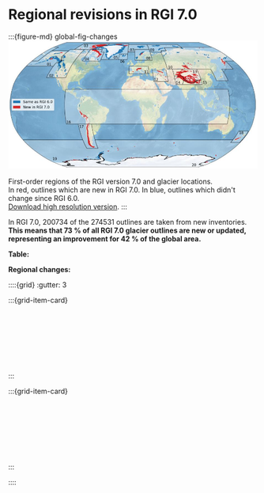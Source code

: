 # Regional revisions in RGI 7.0

:::{figure-md} global-fig-changes
<img src="img/global_stats/global_map_wrgi6_small.jpeg" alt="global map" class="bg-primary mb-1">

First-order regions of the RGI version 7.0 and glacier locations.<br>In red, outlines which are new in RGI 7.0. In blue, outlines which didn't change since RGI 6.0.<br>[Download high resolution version](https://raw.githubusercontent.com/GLIMS-RGI/rgi_user_guide/main/docs/img/global_stats/global_map_wrgi6.jpeg).
:::

In RGI 7.0, 200734 of the 274531 outlines are taken from new inventories. **This means that 73 % of all RGI 7.0 glacier outlines are new or updated, representing an improvement for 42 % of the global area.**

**Table:** [](regions/overview)

**Regional changes:**

::::{grid}
:gutter: 3

:::{grid-item-card}
[](regions/rgi01.md)<br>
[](regions/rgi02.md)<br>
[](regions/rgi03.md)<br>
[](regions/rgi04.md)<br>
[](regions/rgi05.md)<br>
[](regions/rgi06.md)<br>
[](regions/rgi07.md)<br>
[](regions/rgi08.md)<br>
[](regions/rgi09.md)<br>
[](regions/rgi10.md)
:::

:::{grid-item-card}
[](regions/rgi11.md)<br>
[](regions/rgi12.md)<br>
[](regions/rgi13.md)<br>
[](regions/rgi14.md)<br>
[](regions/rgi15.md)<br>
[](regions/rgi16.md)<br>
[](regions/rgi17.md)<br>
[](regions/rgi18.md)<br>
[](regions/rgi19.md)<br>
[](regions/rgi20.md)
:::

::::
